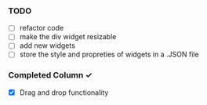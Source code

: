 ### TODO
- [ ]  refactor code
- [ ]  make the div widget resizable 
- [ ]  add new widgets
- [ ]  store the style and propreties of widgets in a .JSON file

### Completed Column ✓
- [x]   Drag and drop functionality